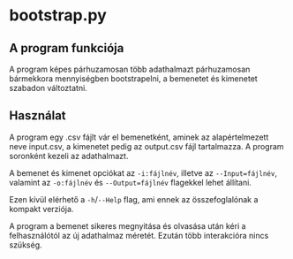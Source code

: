 # bootstrap.py

## A program funkciója

A program képes párhuzamosan több adathalmazt párhuzamosan bármekkora mennyiségben bootstrapelni, a bemenetet és kimenetet szabadon változtatni.

## Használat

A program egy .csv fájlt vár el bemenetként, aminek az alapértelmezett neve input.csv, a kimenetet pedig az output.csv fájl tartalmazza. A program soronként kezeli az adathalmazt.

A bemenet és kimenet opciókat az `-i:fájlnév`, illetve az `--Input=fájlnév`, valamint az `-o:fájlnév` és `--Output=fájlnév` flagekkel lehet állítani.

Ezen kívül elérhető a `-h`/`--Help` flag, ami ennek az összefoglalónak a kompakt verziója.

A program a bemenet sikeres megnyitása és olvasása után kéri a felhasználótól az új adathalmaz méretét. Ezután több interakcióra nincs szükség.